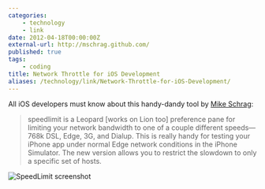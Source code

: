 ```yaml
---
categories:
    - technology
    - link
date: 2012-04-18T00:00:00Z
external-url: http://mschrag.github.com/
published: true
tags:
    - coding
title: Network Throttle for iOS Development
aliases: /technology/link/Network-Throttle-for-iOS-Development/
---
```


All iOS developers must know about this handy-dandy tool by [Mike Schrag][link]:

> speedlimit is a Leopard [works on Lion too] preference pane for limiting your network bandwidth to one of a couple different speeds—768k DSL, Edge, 3G, and Dialup. This is really handy for testing your iPhone app under normal Edge network conditions in the iPhone Simulator. The new version allows you to restrict the slowdown to only a specific set of hosts.

![SpeedLimit screenshot](/uploads/2012/04/SpeedLimit.jpg)

[link]: http://mschrag.github.com/ "Mike Schrag on github"